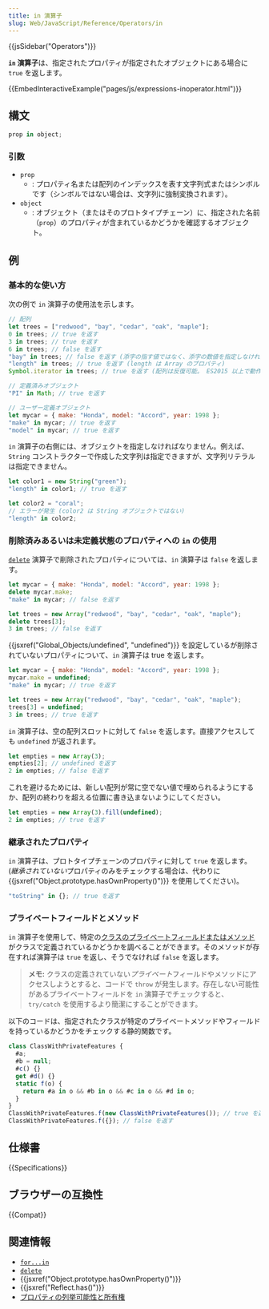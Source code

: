 ```yaml
---
title: in 演算子
slug: Web/JavaScript/Reference/Operators/in
---
```


{{jsSidebar("Operators")}}

**`in` 演算子**は、指定されたプロパティが指定されたオブジェクトにある場合に `true` を返します。

{{EmbedInteractiveExample("pages/js/expressions-inoperator.html")}}

## 構文

```js
prop in object;
```

### 引数

- `prop`
  - : プロパティ名または配列のインデックスを表す文字列式またはシンボルです（シンボルではない場合は、文字列に強制変換されます）。
- `object`
  - : オブジェクト（またはそのプロトタイプチェーン）に、指定された名前（`prop`）のプロパティが含まれているかどうかを確認するオブジェクト。

## 例

### 基本的な使い方

次の例で `in` 演算子の使用法を示します。

```js
// 配列
let trees = ["redwood", "bay", "cedar", "oak", "maple"];
0 in trees; // true を返す
3 in trees; // true を返す
6 in trees; // false を返す
"bay" in trees; // false を返す (添字の指す値ではなく、添字の数値を指定しなければならない)
"length" in trees; // true を返す (length は Array のプロパティ)
Symbol.iterator in trees; // true を返す (配列は反復可能。 ES2015 以上で動作する)

// 定義済みオブジェクト
"PI" in Math; // true を返す

// ユーザー定義オブジェクト
let mycar = { make: "Honda", model: "Accord", year: 1998 };
"make" in mycar; // true を返す
"model" in mycar; // true を返す
```

`in` 演算子の右側には、オブジェクトを指定しなければなりません。例えば、`String` コンストラクターで作成した文字列は指定できますが、文字列リテラルは指定できません。

```js
let color1 = new String("green");
"length" in color1; // true を返す

let color2 = "coral";
// エラーが発生 (color2 は String オブジェクトではない)
"length" in color2;
```

### 削除済みあるいは未定義状態のプロパティへの `in` の使用

[`delete`](/ja/docs/Web/JavaScript/Reference/Operators/delete) 演算子で削除されたプロパティについては、`in` 演算子は `false` を返します。

```js
let mycar = { make: "Honda", model: "Accord", year: 1998 };
delete mycar.make;
"make" in mycar; // false を返す

let trees = new Array("redwood", "bay", "cedar", "oak", "maple");
delete trees[3];
3 in trees; // false を返す
```

{{jsxref("Global_Objects/undefined", "undefined")}} を設定しているが削除されていないプロパティについて、`in` 演算子は true を返します。

```js
let mycar = { make: "Honda", model: "Accord", year: 1998 };
mycar.make = undefined;
"make" in mycar; // true を返す
```

```js
let trees = new Array("redwood", "bay", "cedar", "oak", "maple");
trees[3] = undefined;
3 in trees; // true を返す
```

`in` 演算子は、空の配列スロットに対して `false` を返します。直接アクセスしても `undefined` が返されます。

```js
let empties = new Array(3);
empties[2]; // undefined を返す
2 in empties; // false を返す
```

これを避けるためには、新しい配列が常に空でない値で埋められるようにするか、配列の終わりを超える位置に書き込まないようにしてください。

```js
let empties = new Array(3).fill(undefined);
2 in empties; // true を返す
```

### 継承されたプロパティ

`in` 演算子は、プロトタイプチェーンのプロパティに対して `true` を返します。(*継承されていない*プロパティのみをチェックする場合は、代わりに {{jsxref("Object.prototype.hasOwnProperty()")}} を使用してください)。

```js
"toString" in {}; // true を返す
```

### プライベートフィールドとメソッド

`in` 演算子を使用して、特定の[クラスのプライベートフィールドまたはメソッド](/ja/docs/Web/JavaScript/Reference/Classes/Private_class_fields)がクラスで定義されているかどうかを調べることができます。そのメソッドが存在すれば演算子は `true` を返し、そうでなければ `false` を返します。

> **メモ:** クラスの定義されていない*プライベート*フィールドやメソッドにアクセスしようとすると、コードで `throw` が発生します。存在しない可能性があるプライベートフィールドを `in` 演算子でチェックすると、 `try/catch` を使用するより簡潔にすることができます。

以下のコードは、指定されたクラスが特定のプライベートメソッドやフィールドを持っているかどうかをチェックする静的関数です。

```js
class ClassWithPrivateFeatures {
  #a;
  #b = null;
  #c() {}
  get #d() {}
  static f(o) {
    return #a in o && #b in o && #c in o && #d in o;
  }
}
ClassWithPrivateFeatures.f(new ClassWithPrivateFeatures()); // true を返す
ClassWithPrivateFeatures.f({}); // false を返す
```

## 仕様書

{{Specifications}}

## ブラウザーの互換性

{{Compat}}

## 関連情報

- [`for...in`](/ja/docs/Web/JavaScript/Reference/Statements/for...in)
- [`delete`](/ja/docs/Web/JavaScript/Reference/Operators/delete)
- {{jsxref("Object.prototype.hasOwnProperty()")}}
- {{jsxref("Reflect.has()")}}
- [プロパティの列挙可能性と所有権](/ja/docs/Web/JavaScript/Enumerability_and_ownership_of_properties)
